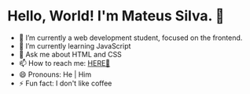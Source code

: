# Hello, World! I'm Mateus Silva. 👋

<!--
**mateussdev/mateussdev** is a ✨ _special_ ✨ repository because its `README.md` (this file) appears on your GitHub profile.

Here are some ideas to get you started:
-->

- 🔭 I’m currently a web development student, focused on the frontend.
- 🌱 I’m currently learning JavaScript
- 💬 Ask me about HTML and CSS
- 📫 How to reach me: <a href="https://twitter.com/mateusfps/" target="_blank">HERE🔗</a>
- 😄 Pronouns: He | Him
- ⚡ Fun fact: I don't like coffee
<!-- - 👯 I’m looking to collaborate on ... 
- 🤔 I’m looking for help with ... -->
